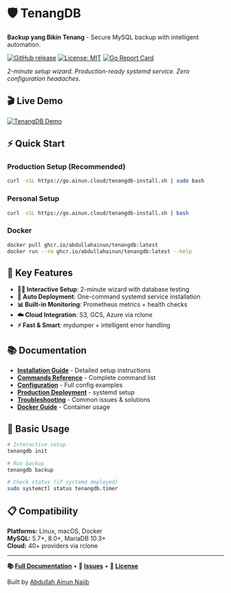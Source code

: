 # 🛡️ TenangDB

**Backup yang Bikin Tenang** - Secure MySQL backup with intelligent automation.

[![GitHub release](https://img.shields.io/github/release/abdullahainun/tenangdb.svg)](https://github.com/abdullahainun/tenangdb/releases)
[![License: MIT](https://img.shields.io/badge/License-MIT-yellow.svg)](https://opensource.org/licenses/MIT)
[![Go Report Card](https://goreportcard.com/badge/github.com/abdullahainun/tenangdb)](https://goreportcard.com/report/github.com/abdullahainun/tenangdb)

*2-minute setup wizard. Production-ready systemd service. Zero configuration headaches.*

## 🎬 Live Demo

[![TenangDB Demo](https://asciinema.org/a/728588.svg)](https://asciinema.org/a/728588)

## ⚡ Quick Start

### Production Setup (Recommended)
```bash
curl -sSL https://go.ainun.cloud/tenangdb-install.sh | sudo bash
```

### Personal Setup
```bash
curl -sSL https://go.ainun.cloud/tenangdb-install.sh | bash
```

### Docker
```bash
docker pull ghcr.io/abdullahainun/tenangdb:latest
docker run --rm ghcr.io/abdullahainun/tenangdb:latest --help
```

## 🔧 Key Features

- **🧙‍♂️ Interactive Setup**: 2-minute wizard with database testing
- **🚀 Auto Deployment**: One-command systemd service installation  
- **📊 Built-in Monitoring**: Prometheus metrics + health checks
- **☁️ Cloud Integration**: S3, GCS, Azure via rclone
- **⚡ Fast & Smart**: mydumper + intelligent error handling

## 📚 Documentation

- **[Installation Guide](INSTALL.md)** - Detailed setup instructions
- **[Commands Reference](docs/COMMANDS.md)** - Complete command list
- **[Configuration](config.yaml.example)** - Full config examples
- **[Production Deployment](PRODUCTION_DEPLOYMENT.md)** - systemd setup
- **[Troubleshooting](TROUBLESHOOTING.md)** - Common issues & solutions
- **[Docker Guide](DOCKER.md)** - Container usage

## 🚀 Basic Usage

```bash
# Interactive setup
tenangdb init

# Run backup
tenangdb backup

# Check status (if systemd deployed)
sudo systemctl status tenangdb.timer
```

## 📋 Compatibility

**Platforms:** Linux, macOS, Docker  
**MySQL:** 5.7+, 8.0+, MariaDB 10.3+  
**Cloud:** 40+ providers via rclone

---

**📚 [Full Documentation](docs/)** • **🐛 [Issues](https://github.com/abdullahainun/tenangdb/issues)** • **📄 [License](LICENSE)**

Built by [Abdullah Ainun Najib](https://github.com/abdullahainun)